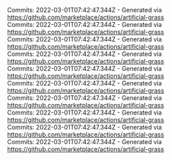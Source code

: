 Commits: 2022-03-01T07:42:47.344Z - Generated via https://github.com/marketplace/actions/artificial-grass
<br>
Commits: 2022-03-01T07:42:47.344Z - Generated via https://github.com/marketplace/actions/artificial-grass
<br>
Commits: 2022-03-01T07:42:47.344Z - Generated via https://github.com/marketplace/actions/artificial-grass
<br>
Commits: 2022-03-01T07:42:47.344Z - Generated via https://github.com/marketplace/actions/artificial-grass
<br>
Commits: 2022-03-01T07:42:47.344Z - Generated via https://github.com/marketplace/actions/artificial-grass
<br>
Commits: 2022-03-01T07:42:47.344Z - Generated via https://github.com/marketplace/actions/artificial-grass
<br>
Commits: 2022-03-01T07:42:47.344Z - Generated via https://github.com/marketplace/actions/artificial-grass
<br>
Commits: 2022-03-01T07:42:47.344Z - Generated via https://github.com/marketplace/actions/artificial-grass
<br>
Commits: 2022-03-01T07:42:47.344Z - Generated via https://github.com/marketplace/actions/artificial-grass
<br>
Commits: 2022-03-01T07:42:47.344Z - Generated via https://github.com/marketplace/actions/artificial-grass
<br>

